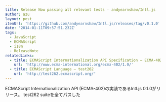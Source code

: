```yaml
---
title: Release Now passing all relevant tests · andyearnshaw/Intl.js
author: azu
layout: post
itemUrl: 'https://github.com/andyearnshaw/Intl.js/releases/tag/v0.1.0'
date: '2014-01-11T09:57:51.232Z'
tags:
  - JavaScript
  - ECMAScript
  - i18n
  - ReleaseNote
relatedLinks:
  - title: ECMAScript Internationalization API Specification – ECMA-402 Edition 1.0
    url: 'http://www.ecma-international.org/ecma-402/1.0/'
  - title: ECMAScript Language – test262
    url: 'http://test262.ecmascript.org/'
---
```

ECMAScript Internationalization API (ECMA-402)の実装であるIntl.js 0.1.0がリリース。
test262 suiteを全てパスした
